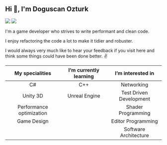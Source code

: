 ## Hi 👋, I'm Doguscan Ozturk

[![](https://img.shields.io/badge/-@Lifeforest-%231DA1F2?style=flat-square&logo=twitter&logoColor=ffffff)](https://twitter.com/Lifeforest)
[![](https://img.shields.io/badge/-Doguscan%20Ozturk-blue?style=flat-square&logo=Linkedin&logoColor=white&link=https://www.linkedin.com/in/doguscanozturk/)](https://www.linkedin.com/in/doguscanozturk/)

I'm a game developer who strives to write performant and clean code. 

I enjoy refactoring the code a lot to make it tidier and robuster.

I would always very much like to hear your feedback if you visit here and think some things could have been done better. :v:

| My specialities |   I’m currently learning  | I’m interested in |
|     :----:      |         :----:            |      :----:       |
|       C#        |          C++              |     Networking    |
|     Unity 3D    |      Unreal Engine        | Test Driven Development |
| Performance optimization |                  | Shader Programming |
|    Game Design  |                           | Editor Programming |
|                 |                           | Software Architecture |
